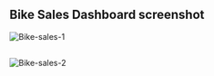 ## Bike Sales Dashboard screenshot

![Bike-sales-1](https://user-images.githubusercontent.com/78271544/181384015-18c3dc32-081d-46df-8f13-f501e01e97ee.png)

##

![Bike-sales-2](https://user-images.githubusercontent.com/78271544/181384039-1ecc9b14-35cf-40b1-b02f-c4db8aad094c.png)


